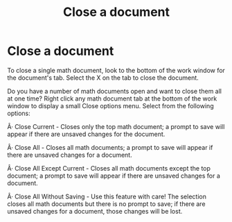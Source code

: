 ﻿---
title: Close a document
category: getting-started
---

# Close a document

To close a single math document, look to the bottom of the work window for the document's tab. Select the X on the tab to close the document.

Do you have a number of math documents open and want to close them all at one time? Right click any math document tab at the bottom of the work window to display a small Close options menu. Select from the following options:

Â· Close Current - Closes only the top math document; a prompt to save will appear if there are unsaved changes for the document.

Â· Close All - Closes all math documents; a prompt to save will appear if there are unsaved changes for a document.

Â· Close All Except Current - Closes all math documents except the top document; a prompt to save will appear if there are unsaved changes for a document.

Â· Close All Without Saving - Use this feature with care! The selection closes all math documents but there is no prompt to save; if there are unsaved changes for a document, those changes will be lost.

